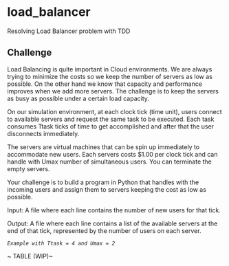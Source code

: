 # load_balancer
Resolving Load Balancer problem with TDD

## Challenge
Load Balancing is quite important in Cloud environments. We are always trying to minimize the costs so we keep the number of servers as low as possible. On the other hand we know that capacity and performance improves when we add more servers. The challenge is to keep the servers as busy as possible under a certain load capacity.

On our simulation environment, at each clock tick (time unit), users connect to available servers and request the same task to be executed. Each task consumes Ttask ticks of time to get accomplished and after that the user disconnects immediately.

The servers are virtual machines that can be spin up immediately to accommodate new users. Each servers costs $1.00 per clock tick and can handle with Umax number of simultaneous users. You can terminate the empty servers.

Your challenge is to build a program in Python that handles with the incoming users and assign them to servers keeping the cost as low as possible.

Input: A file where each line contains the number of new users for that tick.

Output: A file where each line contains a list of the available servers at the end of that tick, represented by the number of users on each server.

*`Example with Ttask = 4 and Umax = 2`*

~ TABLE (WIP)~ 
